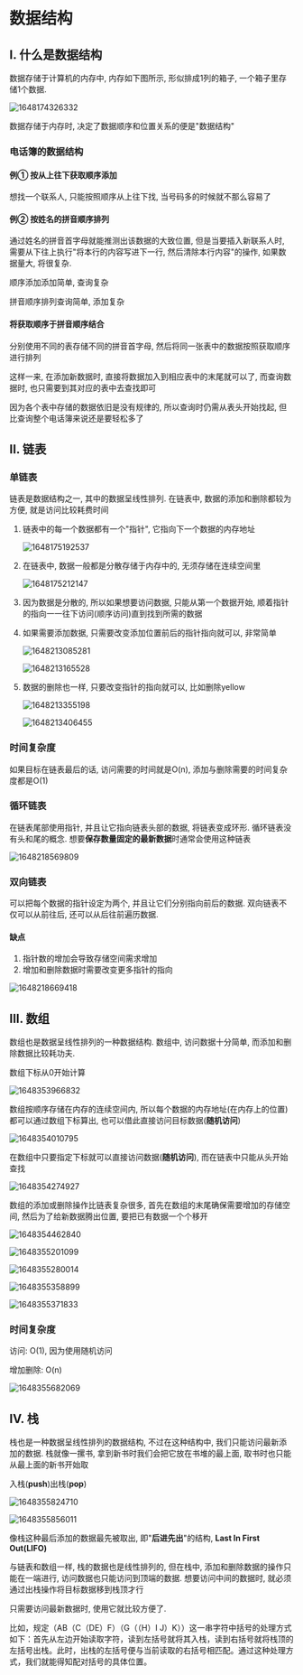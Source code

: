 # 数据结构

## I. 什么是数据结构

数据存储于计算机的内存中, 内存如下图所示, 形似排成1列的箱子, 一个箱子里存储1个数据.

![1648174326332](assets/1648174326332.png)

数据存储于内存时, 决定了数据顺序和位置关系的便是"数据结构"

### 电话簿的数据结构

#### 例① 按从上往下获取顺序添加

想找一个联系人, 只能按照顺序从上往下找, 当号码多的时候就不那么容易了

#### 例② 按姓名的拼音顺序排列

通过姓名的拼音首字母就能推测出该数据的大致位置, 但是当要插入新联系人时, 需要从下往上执行"将本行的内容写进下一行, 然后清除本行内容"的操作, 如果数据量大, 将很复杂.

顺序添加添加简单, 查询复杂

拼音顺序排列查询简单, 添加复杂

#### 将获取顺序于拼音顺序结合

分别使用不同的表存储不同的拼音首字母, 然后将同一张表中的数据按照获取顺序进行排列

这样一来, 在添加新数据时, 直接将数据加入到相应表中的末尾就可以了, 而查询数据时, 也只需要到其对应的表中去查找即可

因为各个表中存储的数据依旧是没有规律的, 所以查询时仍需从表头开始找起, 但比查询整个电话簿来说还是要轻松多了

## II. 链表

### 单链表

链表是数据结构之一, 其中的数据呈线性排列. 在链表中, 数据的添加和删除都较为方便, 就是访问比较耗费时间

1. 链表中的每一个数据都有一个"指针", 它指向下一个数据的内存地址

   ![1648175192537](assets/1648175192537.png)

2. 在链表中, 数据一般都是分散存储于内存中的, 无须存储在连续空间里

   ![1648175212147](assets/1648175212147.png)

3. 因为数据是分散的, 所以如果想要访问数据, 只能从第一个数据开始, 顺着指针的指向一一往下访问(顺序访问)直到找到所需的数据

4. 如果需要添加数据, 只需要改变添加位置前后的指针指向就可以, 非常简单

   ![1648213085281](assets/1648213085281.png)

   ![1648213165528](assets/1648213165528.png)

5. 数据的删除也一样, 只要改变指针的指向就可以, 比如删除yellow

   ![1648213355198](assets/1648213355198.png)

   ![1648213406455](assets/1648213406455.png)

### 时间复杂度

如果目标在链表最后的话, 访问需要的时间就是O(n), 添加与删除需要的时间复杂度都是O(1)

### 循环链表

在链表尾部使用指针, 并且让它指向链表头部的数据, 将链表变成环形. 循环链表没有头和尾的概念. 想要**保存数量固定的最新数据**时通常会使用这种链表

![1648218569809](assets/1648218569809.png)

### 双向链表

可以把每个数据的指针设定为两个, 并且让它们分别指向前后的数据. 双向链表不仅可以从前往后, 还可以从后往前遍历数据.

#### 缺点

1. 指针数的增加会导致存储空间需求增加
2. 增加和删除数据时需要改变更多指针的指向

![1648218669418](assets/1648218669418.png)

## III. 数组

数组也是数据呈线性排列的一种数据结构. 数组中, 访问数据十分简单, 而添加和删除数据比较耗功夫.

数组下标从0开始计算

![1648353966832](assets/1648353966832.png)

数组按顺序存储在内存的连续空间内, 所以每个数据的内存地址(在内存上的位置)都可以通过数组下标算出, 也可以借此直接访问目标数据(**随机访问**)

![1648354010795](assets/1648354010795.png)

在数组中只要指定下标就可以直接访问数据(**随机访问**), 而在链表中只能从头开始查找

![1648354274927](assets/1648354274927.png)

数组的添加或删除操作比链表复杂很多, 首先在数组的末尾确保需要增加的存储空间, 然后为了给新数据腾出位置, 要把已有数据一个个移开

![1648354462840](assets/1648354462840.png)

![1648355201099](assets/1648355201099.png)

![1648355280014](assets/1648355280014.png)

![1648355358899](assets/1648355358899.png)

![1648355371833](assets/1648355371833.png)

### 时间复杂度

访问: O(1), 因为使用随机访问

增加删除: O(n)

![1648355682069](assets/1648355682069.png)

## IV. 栈

栈也是一种数据呈线性排列的数据结构, 不过在这种结构中, 我们只能访问最新添加的数据. 栈就像一摞书, 拿到新书时我们会把它放在书堆的最上面, 取书时也只能从最上面的新书开始取

入栈(**push**)出栈(**pop**)

![1648355824710](assets/1648355824710.png)

![1648355856011](assets/1648355856011.png)

像栈这种最后添加的数据最先被取出, 即"**后进先出**"的结构, **Last In First Out(LIFO)**

与链表和数组一样, 栈的数据也是线性排列的, 但在栈中, 添加和删除数据的操作只能在一端进行, 访问数据也只能访问到顶端的数据. 想要访问中间的数据时, 就必须通过出栈操作将目标数据移到栈顶才行

只需要访问最新数据时, 使用它就比较方便了.

比如，规定（AB（C（DE）F）（G（（H）I J）K））这一串字符中括号的处理方式如下：首先从左边开始读取字符，读到左括号就将其入栈，读到右括号就将栈顶的左括号出栈。此时，出栈的左括号便与当前读取的右括号相匹配。通过这种处理方式，我们就能得知配对括号的具体位置。


